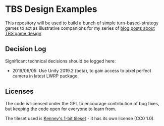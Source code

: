 # TBS Design Examples

This repository will be used to build a bunch of simple turn-based-strategy games to act as illustrative
companions for my series of [blog posts about TBS game design](https://chaotik.co.za/tags/game-design/).

## Decision Log

Significant technical decisions should be logged here:
 * 2019/06/05: Use Unity 2019.2 (beta), to gain access to pixel perfect camera in latest LWRP package.

## Licenses

The code is licensed under the GPL to encourage contribution of bug fixes, but keeping the code open for
everyone to learn from.

The tileset used is [Kenney's 1-bit tileset](https://www.kenney.nl/assets/bit-pack) - it has its own
license (CC0 1.0).
